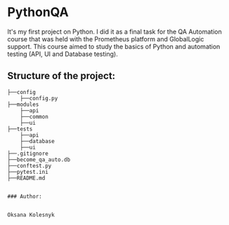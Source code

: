 # PythonQA

It's my first project on Python. I did it as a final task for the QA Automation course that was held with the Prometheus platform and GlobalLogic support. This course aimed to study the basics of Python and automation testing (API, UI and Database testing).

## Structure of the project:

```plaintext
├──config
    ├──config.py
├──modules
    ├──api
    ├──common
    ├──ui
├──tests
    ├──api
    ├──database
    ├──ui
├──.gitignore
├──become_qa_auto.db
├──conftest.py
├──pytest.ini
├──README.md


### Author:


Oksana Kolesnyk


